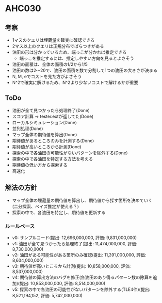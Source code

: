# AHC030

## 考察

- 1マスのクエリは埋蔵量を確実に確認できる
- 2マス以上のクエリは正規分布でばらつきがある
- 油田の形は分かっているため、端っこが分かれば推定できる
  - 端っこを推定するには、推定しやすい方向を見るとよさそう
- 油田の面積は、全体の面積の1/2から1/5
- 油田の数は2～20で、油田の面積を数で分割して1つの油田の大きさが決まる
- N, M, eでコストを見た方がよさそう
- N^2で確実に解けるため、N^2より少ないコストで解けるかが重要

## ToDo

- 油田が全て見つかったら処理終了(Done)
- スコア計算 => tester.extが返してた(Done)
- ローカルシミュレーション(Done)
- 並列処理(Done)
- マップ全体の期待値を算出(Done)
- 期待値があるところのみを計測する(Done)
- 期待値が高いところから計測(Done)
- 探索の中で各油田の可能性がないパターンを除外する(Done)
- 探索の中で各油田を特定する方法を考える
- 期待値の低い方から探索する
- 高速化

## 解法の方針

- マップ全体の埋蔵量の期待値を算出し、期待値から探す箇所を決めていく(二分探索、ベイズ推定が使える？)
- 探索の中で、各油田を特定し、期待値を更新する

### ルールベース

- v0: サンプルコード(提出: 12,696,000,000, 評価: 9,831,000,000)
- v1: 油田が全て見つかったら処理終了(提出: 11,474,000,000, 評価: 8,730,000,000)
- v2: 油田がある可能性がある箇所のみ確認(提出: 11,391,000,000, 評価: 8,604,000,000)
- v3: 期待値が高いところから計測(提出: 10,858,000,000, 評価: 8,537,000,000)
- v4: 期待値の算出方法のバグを修正(各油田のあり得るパターン数の除算を追加)(提出: 10,853,000,000, 評価: 8,514,000,000)
- v5: 探索の中で各油田の可能性がないパターンを除外する(TLE4件)(提出: 8,521,194,152, 評価: 5,742,000,000)
